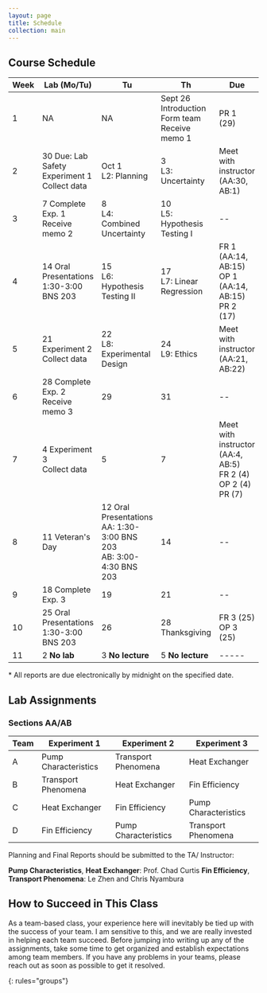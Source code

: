 ```yaml
---
layout: page
title: Schedule
collection: main
---
```


## Course Schedule

| Week | Lab (Mo/Tu)            | Tu           | Th            | Due           |
| ---- | ------------- | ------------- | ------------- | ------------- |
| 1    | NA            | NA    | Sept 26 <br> Introduction <br> Form team <br> Receive memo 1 | PR 1 (29) |
| 2    | 30 Due: Lab Safety <br> Experiment 1 <br> Collect data | Oct 1 <br> L2: Planning | 3 <br> L3: Uncertainty | Meet with instructor (AA:30, AB:1) |
| 3    | 7 Complete Exp. 1 <br> Receive memo 2 | 8 <br> L4: Combined Uncertainty | 10 <br> L5: Hypothesis Testing I | -- |
| 4    | 14 Oral Presentations <br> 1:30-3:00 BNS 203 | 15 <br> L6: Hypothesis Testing II | 17 <br> L7: Linear Regression | FR 1 (AA:14, AB:15) <br> OP 1 (AA:14, AB:15) <br> PR 2 (17) |
| 5    | 21 Experiment 2 <br> Collect data      | 22 <br> L8: Experimental Design | 24 <br> L9: Ethics | Meet with instructor (AA:21, AB:22) |
| 6    | 28 Complete Exp. 2 <br> Receive memo 3 | 29       | 31       | -- |
| 7    | 4 Experiment 3 <br> Collect data | 5      | 7       | Meet with instructor (AA:4, AB:5) <br> FR 2 (4) <br> OP 2 (4) <br> PR (7) |
| 8    | 11 Veteran's Day       | 12 Oral Presentations <br> AA: 1:30-3:00 BNS 203 <br> AB: 3:00-4:30 BNS 203     | 14       | -- |
| 9    | 18 Complete Exp. 3 | 19       | 21       | -- |
| 10   | 25 Oral Presentations <br> 1:30-3:00 BNS 203 | 26       | 28 Thanksgiving | FR 3 (25) <br> OP 3 (25) |
| 11   | 2 **No lab**      | 3 **No lecture**       | 5 **No lecture**       | ----- |

\* All reports are due electronically by midnight on the specified date.

## Lab Assignments

### Sections AA/AB

| Team | Experiment 1           | Experiment 2           | Experiment 3           |
| ---- | ---------------------- | ---------------------- | ---------------------- |
| A    | Pump Characteristics   | Transport Phenomena    | Heat Exchanger         |
| B    | Transport Phenomena    | Heat Exchanger         | Fin Efficiency         |
| C    | Heat Exchanger         | Fin Efficiency         | Pump Characteristics   |
| D    | Fin Efficiency         | Pump Characteristics   | Transport Phenomena    |

Planning and Final Reports should be submitted to the TA/ Instructor:

**Pump Characteristics**, **Heat Exchanger**: Prof. Chad Curtis
**Fin Efficiency**, **Transport Phenomena**: Le Zhen and Chris Nyambura

## How to Succeed in This Class

As a team-based class, your experience here will inevitably be tied up with the success of your team. I am sensitive to this, and we are really invested in helping each team succeed. Before jumping into writing up any of the assignments, take some time to get organized and establish expectations among team members. If you have any problems in your teams, please reach out as soon as possible to get it resolved.

{: rules="groups"}
